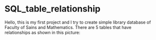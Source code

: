 # SQL_table_relationship
Hello, this is my first project and I try to create simple library database of Faculty of Sains and Mathematics.
There are 5 tables that have relationships as shown in this picture:
